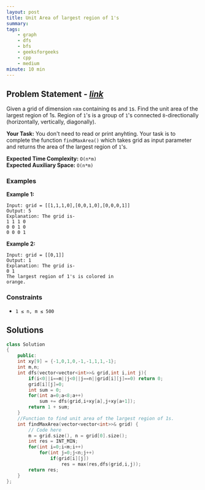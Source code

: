 ```yaml
---
layout: post
title: Unit Area of largest region of 1's                   
summary:
tags:
    - graph
    - dfs
    - bfs
    - geeksforgeeks
    - cpp
    - medium
minute: 10 min
---
```


## Problem Statement - [*link*](https://practice.geeksforgeeks.org/problems/length-of-largest-region-of-1s-1587115620/0/?track=DSASP-Graph#)  

Given a grid of dimension `n`x`m` containing `0`s and `1`s. Find the unit area of the largest region of 1s.
Region of `1`'s is a group of `1`'s connected `8`-directionally (horizontally, vertically, diagonally).

**Your Task:** 
You don't need to read or print anyhting. Your task is to complete the function `findMaxArea()` which takes grid as input parameter and returns the area of the largest region of `1`'s.


**Expected Time Complexity:** `O(n*m)`           
**Expected Auxiliary Space:** `O(n*m)`


### Examples

**Example 1:**   
```
Input: grid = [[1,1,1,0],[0,0,1,0],[0,0,0,1]]
Output: 5
Explanation: The grid is-
1 1 1 0
0 0 1 0
0 0 0 1
```

**Example 2:**   
```
Input: grid = [[0,1]]
Output: 1
Explanation: The grid is-
0 1
The largest region of 1's is colored in 
orange.
```

### Constraints

+ `1 ≤ n, m ≤ 500`

## Solutions

```cpp
class Solution
{
    public:
    int xy[9] = {-1,0,1,0,-1,-1,1,1,-1};
    int m,n;
    int dfs(vector<vector<int>>& grid,int i,int j){
        if(i<0||i==m||j<0||j==n||grid[i][j]==0) return 0;
        grid[i][j]=0;
        int sum = 0;
        for(int a=0;a<8;a++)
            sum += dfs(grid,i+xy[a],j+xy[a+1]);
        return 1 + sum;
    }
    //Function to find unit area of the largest region of 1s.
    int findMaxArea(vector<vector<int>>& grid) {
        // Code here
        m = grid.size(), n = grid[0].size();
        int res = INT_MIN;
        for(int i=0;i<m;i++)
            for(int j=0;j<n;j++)
                if(grid[i][j])
                    res = max(res,dfs(grid,i,j));
        return res;
    }
};
```

